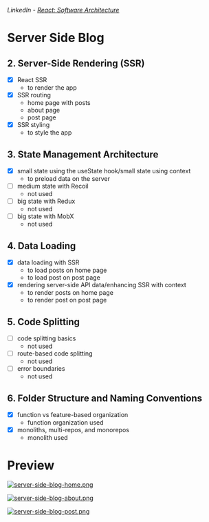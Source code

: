 _LinkedIn - [React: Software Architecture](https://www.linkedin.com/learning/react-software-architecture/)_

# Server Side Blog

## 2. Server-Side Rendering (SSR)

- [x] React SSR
  - to render the app
- [x] SSR routing
  - home page with posts
  - about page
  - post page
- [x] SSR styling
  - to style the app

## 3. State Management Architecture

- [x] small state using the useState hook/small state using context
  - to preload data on the server
- [ ] medium state with Recoil
  - not used
- [ ] big state with Redux
  - not used
- [ ] big state with MobX
  - not used

## 4. Data Loading

- [x] data loading with SSR
  - to load posts on home page
  - to load post on post page
- [x] rendering server-side API data/enhancing SSR with context
  - to render posts on home page
  - to render post on post page

## 5. Code Splitting

- [ ] code splitting basics
  - not used
- [ ] route-based code splitting
  - not used
- [ ] error boundaries
  - not used

## 6. Folder Structure and Naming Conventions

- [x] function vs feature-based organization
  - function organization used
- [x] monoliths, multi-repos, and monorepos
  - monolith used

# Preview

[![server-side-blog-home.png](https://i.postimg.cc/PJrmhZ4z/server-side-blog-home.png)](https://postimg.cc/1n2gr8bf)

[![server-side-blog-about.png](https://i.postimg.cc/pTBDgkDL/server-side-blog-about.png)](https://postimg.cc/ZBCBN87G)

[![server-side-blog-post.png](https://i.postimg.cc/fWBcC2zH/server-side-blog-post.png)](https://postimg.cc/Th55YcWm)
